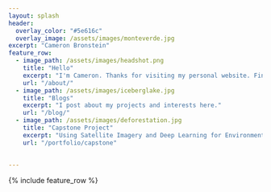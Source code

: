 ```yaml
---
layout: splash
header:
  overlay_color: "#5e616c"
  overlay_image: /assets/images/monteverde.jpg
excerpt: "Cameron Bronstein"
feature_row:
  - image_path: /assets/images/headshot.png
    title: "Hello"
    excerpt: "I'm Cameron. Thanks for visiting my personal website. Find out me about me..."
    url: "/about/"
  - image_path: /assets/images/iceberglake.jpg
    title: "Blogs"
    excerpt: "I post about my projects and interests here."
    url: "/blog/"
  - image_path: /assets/images/deforestation.jpg
    title: "Capstone Project"
    excerpt: "Using Satellite Imagery and Deep Learning for Environmental Conservation."
    url: "/portfolio/capstone"
  
        
---
```


{% include feature_row %}
